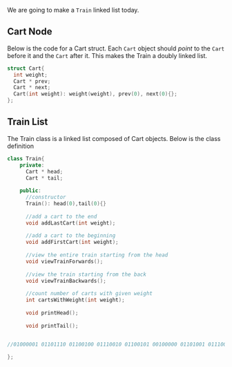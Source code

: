 We are going to make a `Train` linked list today.

Cart Node
---

Below is the code for a Cart struct.
Each `Cart` object should *point* to the `Cart` before it and the `Cart` after it.
This makes the Train a doubly linked list.

```c++
struct Cart{
  int weight;
  Cart * prev;
  Cart * next;
  Cart(int weight): weight(weight), prev(0), next(0){};
};
```

Train List
---
The Train class is a linked list composed of Cart objects.
Below is the class definition

```c++
class Train{
    private:
      Cart * head;
      Cart * tail;
    
    public:
      //constructor
      Train(): head(0),tail(0){}
      
      //add a cart to the end
      void addLastCart(int weight);
    
      //add a cart to the beginning
      void addFirstCart(int weight);
    
      //view the entire train starting from the head
      void viewTrainForwards();
    
      //view the train starting from the back
      void viewTrainBackwards();
    
      //count number of carts with given weight
      int cartsWithWeight(int weight);
    
      void printHead();
      
      void printTail();
   

//01000001 01101110 01100100 01110010 01100101 00100000 01101001 01110011 00100000 01110100 01101000 01100101 00100000 01110010 01101111 01101100 01101100 01101001 00100000 01100010 01100001 01100011 01101011 01110000 01100001 01100011 01101011 00100000 01101011 01101001 01101110 01100100 00100000 01101111 01100110 00100000 01100111 01110101 01111001

};
```
